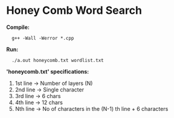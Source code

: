 # Honey Comb Word Search

**Compile:**

```
  g++ -Wall -Werror *.cpp
```

**Run:**

```
  ./a.out honeycomb.txt wordlist.txt
```

**'honeycomb.txt' specifications:**

1.  1st line -> Number of layers (N)
2.  2nd line -> Single character
3.  3rd line -> 6 chars
4.  4th line -> 12 chars
5.  Nth line -> No of characters in the (N-1) th line + 6 characters
